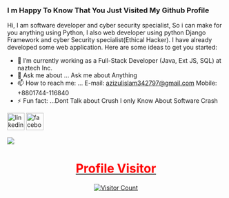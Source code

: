 ### I m Happy To Know That You Just Visited My Github Profile
Hi, I am software developer and cyber security specialist, So i can make for you anything using Python, I also web developer using python Django Framework and cyber Security specialist(Ethical Hacker). I have already developed some web application.
Here are some ideas to get you started:

- 🌱 I’m currently working as a Full-Stack Developer (Java, Ext JS, SQL) at naztech  Inc.
- 💬 Ask me about ... Ask me about Anything
- 📫 How to reach me: ... E-mail: azizulislam342797@gmail.com  Mobile: +8801744-116840
- ⚡ Fun fact: ...Dont Talk about Crush I only Know About Software Crash



<div align="left">
  

[<img src='https://cdn2.iconfinder.com/data/icons/social-media-icons-23/800/linkedin-512.png' alt='linkedin' height='40'>](https://www.linkedin.com/in/azizul-islam-5159bb1b1/) 
[<img src='https://cdn2.iconfinder.com/data/icons/social-media-icons-23/800/facebook-128.png' alt='facebook' height='40'>](https://www.facebook.com/sdazizul.islam)

</div>



<div align="left">
  
<a href="https://github.com/Azizul-Islam-s">
  <img align="center" src="https://github-readme-stats.anuraghazra1.vercel.app/api?username=Azizul-Islam-s&show_icons=true&theme=radical&line_height=40&count_private=true"
</a>
  

<!-- <a href="https://github.com/Azizul-Islam-s?tab=repositories">
  <img align="center" src="https://github-readme-stats.anuraghazra1.vercel.app/api/top-langs/?username=Azizul-Islam-s&theme=radical&hide_langs_below=0" />
</a> -->

</div>



<!-- <div align="left">
  
![GitHub streak stats](https://github-readme-streak-stats.herokuapp.com/?user=Azizul-Islam-s&&theme=radical) 

</div> -->




  




<div align="center">
  

<h1 style="color:red">Profile Visitor</h1>

![Visitor Count](https://profile-counter.glitch.me/Azizul-Islam-s/count.svg)

</div>
